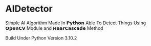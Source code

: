 # AIDetector
Simple AI Algorithm Made In 𝗣𝘆𝘁𝗵𝗼𝗻 Able To Detect Things Using 𝗢𝗽𝗲𝗻𝗖𝗩 Module and 𝗛𝗮𝗮𝗿𝗖𝗮𝘀𝗰𝗮𝗱𝗲 Method

Build Under Python Version 3.10.2
